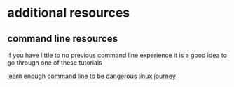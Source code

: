 # additional resources

## command line resources

if you have little to no previous command line experience it is a good idea to
go through one of these tutorials

[learn enough command line to be dangerous](https://www.learnenough.com/command-line-tutorial)
[linux journey](https://linuxjourney.com/lesson/the-shell)
